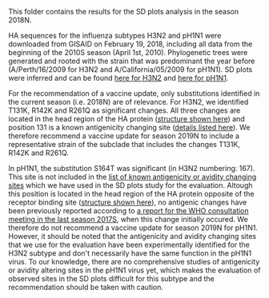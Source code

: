 This folder contains the results for the SD plots analysis in the season 2018N.

HA sequences for the influenza subtypes H3N2 and pH1N1 were downloaded from GISAID on February 19, 2018, including all data from the beginning of the 2010S season (April 1st, 2010).
Phylogenetic trees were generated and rooted with the strain that was predominant the year before (A/Perth/16/2009 for H3N2 and A/California/05/2009 for pH1N1). SD plots were inferred and can be found [here for H3N2](https://github.com/hzi-bifo/SDplots_VaccineUpdates/blob/master/Recommendation%20in%202018N%20for%202019N/H3N2_2018N.significant_positions.png) and [here for pH1N1](https://github.com/hzi-bifo/SDplots_VaccineUpdates/blob/master/Recommendation%20in%202018N%20for%202019N/pH1N1_2018N.significant_positions.png).

For the recommendation of a vaccine update, only substitutions identified in the current season (i.e. 2018N) are of relevance. For H3N2, we identified T131K, R142K and R261Q as significant changes. All three changes are located in the head region of the HA protein ([structure shown here](https://github.com/hzi-bifo/SDplots_VaccineUpdates/blob/master/Recommendation%20in%202018N%20for%202019N/SDplots_2018N_H3N2_structure.png)) and position 131 is a known antigenicity changing site ([details listed here](https://github.com/hzi-bifo/SDplots_VaccineUpdates/blob/master/Antigenicity%20or%20avidity%20changing%20sites.xlsx)). We therefore recommend a vaccine update for season 2019N to include a representative strain of the subclade that includes the changes T131K, R142K and R261Q.

In pH1N1, the substitution S164T was significant (in H3N2 numbering: 167). This site is not included in the [list of known antigenicity or avidity changing sites](https://github.com/hzi-bifo/SDplots_VaccineUpdates/blob/master/Antigenicity%20or%20avidity%20changing%20sites.xlsx) which we have used in the SD plots study for the evaluation. Altough this position is located in the head region of the HA protein opposite of the receptor binding site ([structure shown here](https://github.com/hzi-bifo/SDplots_VaccineUpdates/blob/master/Recommendation%20in%202018N%20for%202019N/SDplots_2018N_pH1N1_structure.png)), no antigenic changes have been previously reported according to [a report for the WHO consultation meeting in the last season 2017S](https://www.crick.ac.uk/media/393884/crick_sh2017_vcm_report_to_post.pdf), when this change initially occured. We therefore do not recommend a vaccine update for season 2019N for pH1N1. 
However, it should be noted that the antigenicity and avidity changing sites that we use for the evaluation have been experimentally identified for the H3N2 subtype and don't necessarily have the same function in the pH1N1 virus. To our knowledge, there are no comprehensive studies of antigenicity or avidity altering sites in the pH1N1 virus yet, which makes the evaluation of observed sites in the SD plots difficult for this subtype and the recommendation should be taken with caution.
